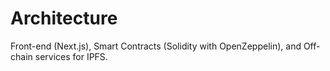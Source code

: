 # Architecture

Front-end (Next.js), Smart Contracts (Solidity with OpenZeppelin), and Off-chain services for IPFS.
